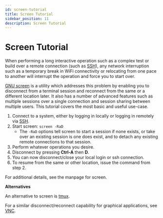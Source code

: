 ```yaml
---
id: screen-tutorial
title: Screen Tutorial
sidebar_position: 11
description: Screen Tutorial
---
```


# Screen Tutorial

When performing a long interactive operation such as a complex test or build over a remote connection (such as [SSH](./ssh.md)), any network interruption such as a temporary break in WiFi connectivity or relocating from one pace to another will interrupt the operation and force you to start over.

[GNU screen](https://www.gnu.org/software/screen/) is a utility which addresses this problem by enabling you to disconnect from a terminal session and reconnect from the same or a different location later. It also has a number of advanced features such as multiple sessions over a single connection and session sharing between multiple users. This tutorial covers the most basic and useful use-case.

1. Connect to a system, either by logging in locally or logging in remotely via [SSH](./ssh.md).
2. Start screen: `screen -RaD`
    - The `-RaD` options tell screen to start a session if none exists, or take over an existing session is one does exist, and to detach any existing remote connections to that session.
3. Perform whatever operations you desire.
4. Disconnect by pressing **Ctrl-A** then **D**.
5. You can now disconnect/close your local login or ssh connection.
6. To resume from the same or other location, issue the command from step 2.

For additional details, see the manpage for screen.

**Alternatives**

An alternative to screen is [tmux](https://tmux.github.io/).

For a similar disconnect/reconnect capability for graphical applications, see [VNC](https://en.wikipedia.org/wiki/Virtual_Network_Computing).
